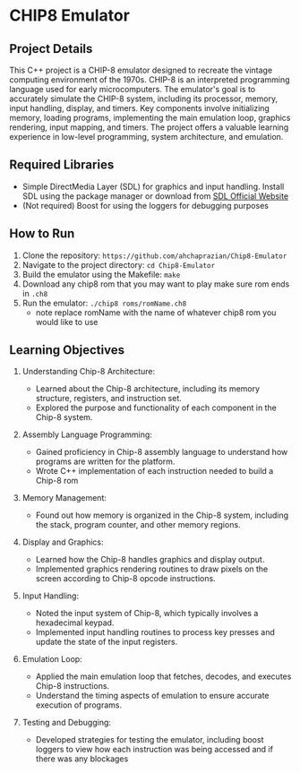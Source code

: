# CHIP8 Emulator

## Project Details
This C++ project is a CHIP-8 emulator designed to recreate the vintage computing environment of the 1970s. CHIP-8 is an interpreted programming language used for early microcomputers. The emulator's goal is to accurately simulate the CHIP-8 system, including its processor, memory, input handling, display, and timers. Key components involve initializing memory, loading programs, implementing the main emulation loop, graphics rendering, input mapping, and timers. The project offers a valuable learning experience in low-level programming, system architecture, and emulation.

## Required Libraries
- Simple DirectMedia Layer (SDL) for graphics and input handling.
  Install SDL using the package manager or download from [SDL Official Website](https://www.libsdl.org/download-2.0.php)
- (Not required) Boost for using the loggers for debugging purposes

## How to Run
1. Clone the repository: `https://github.com/ahchaprazian/Chip8-Emulator`
2. Navigate to the project directory: `cd Chip8-Emulator`
3. Build the emulator using the Makefile: `make`
4. Download any chip8 rom that you may want to play make sure rom ends in `.ch8`
4. Run the emulator: `./chip8 roms/romName.ch8`
    - note replace romName with the name of whatever chip8 rom you would like to use

## Learning Objectives
1. Understanding Chip-8 Architecture:
    - Learned about the Chip-8 architecture, including its memory structure, registers, and instruction set.
    - Explored the purpose and functionality of each component in the Chip-8 system.

2. Assembly Language Programming:
    - Gained proficiency in Chip-8 assembly language to understand how programs are written for the platform.
    - Wrote C++ implementation of each instruction needed to build a Chip-8 rom

3. Memory Management:
    - Found out how memory is organized in the Chip-8 system, including the stack, program counter, and other memory regions.

4. Display and Graphics:
    - Learned how the Chip-8 handles graphics and display output.
    - Implemented graphics rendering routines to draw pixels on the screen according to Chip-8 opcode instructions.

5. Input Handling:
    - Noted the input system of Chip-8, which typically involves a hexadecimal keypad.
    - Implemented input handling routines to process key presses and update the state of the input registers.

6. Emulation Loop:
    - Applied the main emulation loop that fetches, decodes, and executes Chip-8 instructions.
    - Understand the timing aspects of emulation to ensure accurate execution of programs.

8. Testing and Debugging:
    - Developed strategies for testing the emulator, including boost loggers to view how each instruction was being accessed and if there was any blockages